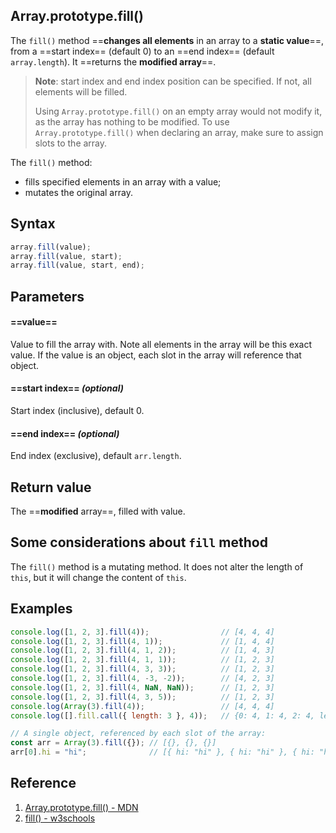 ## Array.prototype.fill()

The `fill()` method ==**changes all elements** in an array to a **static value**==, from a ==start index== (default 0) to an ==end index== (default `array.length`). It ==returns the **modified array**==.

> **Note**: start index and end index position can be specified. If not, all elements will be filled.
>
> Using `Array.prototype.fill()` on an empty array would not modify it, as the array has nothing to be modified. To use `Array.prototype.fill()` when declaring an array, make sure to assign slots to the array.

The `fill()` method:

- fills specified elements in an array with a value;
- mutates the original array.

## Syntax

```js
array.fill(value);
array.fill(value, start);
array.fill(value, start, end);
```

## Parameters

#### ==**value**==

Value to fill the array with. Note all elements in the array will be this exact value. If the value is an object, each slot in the array will reference that object.

#### ==**start index**== _(optional)_

Start index (inclusive), default 0.

#### ==**end index**== _(optional)_ 

End index (exclusive), default `arr.length`.

## Return value

The ==**modified** array==, filled with value.

## Some considerations about `fill` method

The `fill()` method is a mutating method. It does not alter the length of `this`, but it will change the content of `this`.

## Examples

```js
console.log([1, 2, 3].fill(4));                // [4, 4, 4]
console.log([1, 2, 3].fill(4, 1));             // [1, 4, 4]
console.log([1, 2, 3].fill(4, 1, 2));          // [1, 4, 3]
console.log([1, 2, 3].fill(4, 1, 1));          // [1, 2, 3]
console.log([1, 2, 3].fill(4, 3, 3));          // [1, 2, 3]
console.log([1, 2, 3].fill(4, -3, -2));        // [4, 2, 3]
console.log([1, 2, 3].fill(4, NaN, NaN));      // [1, 2, 3]
console.log([1, 2, 3].fill(4, 3, 5));          // [1, 2, 3]
console.log(Array(3).fill(4));                 // [4, 4, 4]
console.log([].fill.call({ length: 3 }, 4));   // {0: 4, 1: 4, 2: 4, length: 3}

// A single object, referenced by each slot of the array:
const arr = Array(3).fill({}); // [{}, {}, {}]
arr[0].hi = "hi";              // [{ hi: "hi" }, { hi: "hi" }, { hi: "hi" }]
```

## Reference

1. [Array.prototype.fill() - MDN](https://developer.mozilla.org/en-US/docs/Web/JavaScript/Reference/Global_Objects/Array/fill)
2. [fill() - w3schools](https://www.w3schools.com/jsref/jsref_fill.asp)
